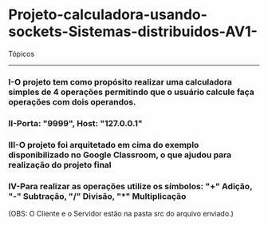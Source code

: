 # Projeto-calculadora-usando-sockets-Sistemas-distribuidos-AV1-
Tópicos<hr>
<h3>I-O projeto tem como propósito realizar uma calculadora simples de 4 operações permitindo que o usuário calcule faça operações com dois operandos.</h3><p>
<h3>II-Porta: "9999", Host: "127.0.0.1"</h3><p>
<h3>III-O projeto foi arquitetado em cima do exemplo disponibilizado no Google Classroom, o que ajudou para realização do projeto final</h3><p>
<h3>IV-Para realizar as operações utilize os símbolos: "+" Adição, "-" Subtração, "/" Divisão, "*" Multiplicação</h3><p>
  
  (OBS: O Cliente e o Servidor estão na pasta src do arquivo enviado.)
